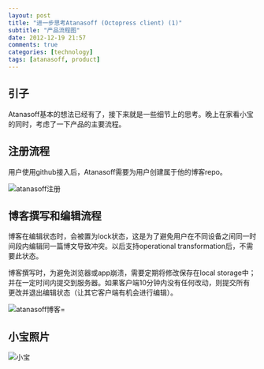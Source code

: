 ```yaml
---
layout: post
title: "进一步思考Atanasoff (Octopress client) (1)"
subtitle: "产品流程图"
date: 2012-12-19 21:57
comments: true
categories: [technology]
tags: [atanasoff, product]
---
```


## 引子

Atanasoff基本的想法已经有了，接下来就是一些细节上的思考。晚上在家看小宝的同时，考虑了一下产品的主要流程。

<!--more-->

## 注册流程

用户使用github接入后，Atanasoff需要为用户创建属于他的博客repo。

![atanasoff注册](/assets/files/charts/atanasoff-registration.jpg)

## 博客撰写和编辑流程

博客在编辑状态时，会被置为lock状态，这是为了避免用户在不同设备之间同一时间段内编辑同一篇博文导致冲突。以后支持operational transformation后，不需要此状态。

博客撰写时，为避免浏览器或app崩溃，需要定期将修改保存在local storage中；并在一定时间内提交到服务器。如果客户端10分钟内没有任何改动，则提交所有更改并退出编辑状态（让其它客户端有机会进行编辑）。

![atanasoff博客](/assets/files/charts/atanasoff-blog.jpg)=


## 小宝照片

![小宝](/assets/files/photos/baby20121219.jpg)


